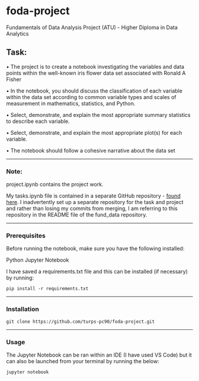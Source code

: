# foda-project

Fundamentals of Data Analysis Project (ATU) - Higher Diploma in Data Analytics

## Task:
• The project is to create a notebook investigating the variables and data points within the well-known iris flower data set associated with Ronald A Fisher

• In the notebook, you should discuss the classification of each variable within the data set according to common variable types and scales of measurement in mathematics, statistics, and Python.

• Select, demonstrate, and explain the most appropriate summary statistics to describe each variable.

• Select, demonstrate, and explain the most appropriate plot(s) for each variable.

• The notebook should follow a cohesive narrative about the data set
<hr>

### Note:
project.ipynb contains the project work.

My tasks.ipynb file is contained in a separate GitHub repository - [found here](https://github.com/turps-pc90/fund_data/). I inadvertently set up a separate repository for the task and project and rather than losing my commits from merging, I am referring to this repository in the README file of the fund_data repository.

<hr>

### Prerequisites
Before running the notebook, make sure you have the following installed:

Python
Jupyter Notebook

I have saved a requirements.txt file and this can be installed (if necessary) by running:

``` pip install -r requirements.txt ```

<hr>

### Installation
``` git clone https://github.com/turps-pc90/foda-project.git ```

<hr>

### Usage
The Jupyter Notebook can be ran within an IDE (I have used VS Code) but it can also be launched from your terminal by running the below:

``` jupyter notebook ```
